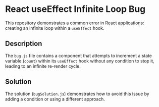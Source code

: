 # React useEffect Infinite Loop Bug

This repository demonstrates a common error in React applications: creating an infinite loop within a `useEffect` hook.

## Description
The `bug.js` file contains a component that attempts to increment a state variable (`count`) within its `useEffect` hook without any condition to stop it, leading to an infinite re-render cycle.

## Solution
The solution (`bugSolution.js`) demonstrates how to avoid this issue by adding a condition or using a different approach. 
